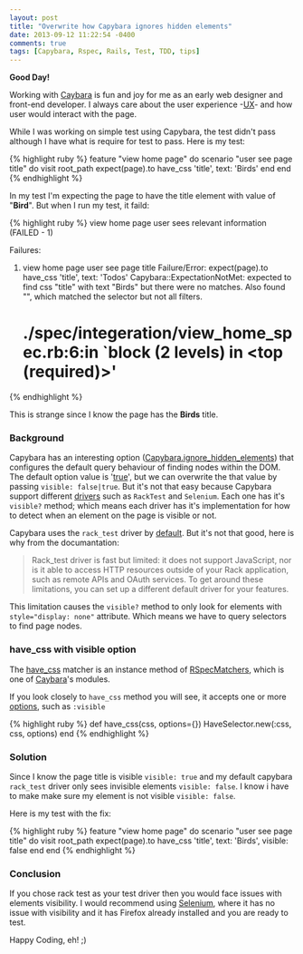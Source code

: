 ```yaml
---
layout: post
title: "Overwrite how Capybara ignores hidden elements"
date: 2013-09-12 11:22:54 -0400
comments: true
tags: [Capybara, Rspec, Rails, Test, TDD, tips]
---
```


**Good Day!**

Working with [Caybara](http://rubydoc.info/github/jnicklas/capybara/master) is fun and joy for me as an early web designer and front-end developer. I always care about the user experience -[UX](https://en.wikipedia.org/wiki/User_experience)- and how user would interact with the page.

While I was working on simple test using Capybara, the test didn't pass although I have what is require for test to pass. Here is my test:
 
{% highlight ruby %} 
	feature "view home page" do
 		scenario "user see page title" do
 	  	visit root_path
 	   	expect(page).to have_css 'title', text: 'Birds'
		end 
	end
{% endhighlight %}


In my test I'm expecting the page to have the title element with value of "**Bird**". But when I run my test, it faild:

{% highlight ruby %}
view home page
  user sees relevant information (FAILED - 1)

Failures:

  1) view home page user see page title
     Failure/Error: expect(page).to have_css 'title', text: 'Todos'
     Capybara::ExpectationNotMet:
       expected to find css "title" with text "Birds" but there were no matches. Also found "", which matched the selector but not all filters.
     # ./spec/integeration/view_home_spec.rb:6:in `block (2 levels) in <top (required)>'
{% endhighlight %}

This is strange since I know the page has the **Birds** title. 

### Background

Capybara has an interesting option ([Capybara.ignore_hidden_elements](https://github.com/jnicklas/capybara/blob/master/lib/capybara.rb#L20)) that configures the default query behaviour of finding nodes within the DOM. The default option value is '[true](https://github.com/jnicklas/capybara/blob/master/lib/capybara.rb#L352)', but we can overwrite the that value by passing `visible: false|true`. But it's not that easy because Capybara support different [drivers](https://github.com/jnicklas/capybara#drivers) such as `RackTest` and `Selenium`. Each one has it's `visible?` method; which means each driver has it's implementation for how to detect when an element on the page is visible or not. 

Capybara uses the `rack_test` driver by [default](https://github.com/jnicklas/capybara/blob/master/lib/capybara.rb#L50). But it's not that good, here is why from the documantation:

> Rack_test driver is fast but limited: it does not support JavaScript, nor is it able to access HTTP resources outside of your Rack application, such as remote APIs and OAuth services. To get around these limitations, you can set up a different default driver for your features.
 
This limitation causes the `visible?` method to only look for elements with `style="display: none"` attribute. Which means we have to query selectors to find page nodes.

### have_css with visible option

The [have_css](http://rubydoc.info/github/jnicklas/capybara/master/Capybara/RSpecMatchers:have_css) matcher is an instance method of [RSpecMatchers](http://rubydoc.info/github/jnicklas/capybara/master/frames/Capybara/RSpecMatchers), which is one of [Caybara](http://rubydoc.info/github/jnicklas/capybara/master)'s modules. 

If you look closely to `have_css` method you will see, it accepts one or more [options](http://rubydoc.info/github/jnicklas/capybara/master/Capybara/Query), such as `:visible` 

{% highlight ruby %}
def have_css(css, options={})
  HaveSelector.new(:css, css, options)
end
{% endhighlight %}

### Solution

Since I know the page title is visible `visible: true` and my default capybara `rack_test` driver only sees invisible elements `visible: false`. I know i have to make make sure my element is not visible `visible: false`.

Here is my test with the fix:

{% highlight ruby %}
 feature "view home page" do
 	scenario "user see page title" do
 	   visit root_path
 	   expect(page).to have_css 'title', text: 'Birds', visible: false
 	 end 
end
{% endhighlight %}

### Conclusion

If you chose rack test as your test driver then you would face issues with elements visibility. I would recommend using [Selenium](https://github.com/jnicklas/capybara#selenium), where it has no issue with visibility and it has Firefox already installed and you are ready to test.

Happy Coding, eh! ;)
